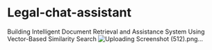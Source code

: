 # Legal-chat-assistant
Building Intelligent Document Retrieval and Assistance System Using Vector-Based Similarity Search
![Uploading Screenshot (512).png…]()
